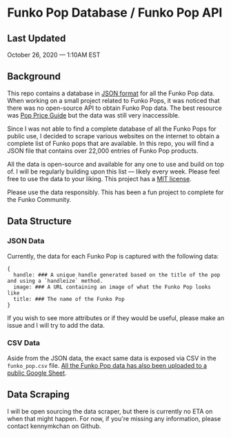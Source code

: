 # Funko Pop Database / Funko Pop API

## Last Updated

October 26, 2020 — 1:10AM EST

## Background

This repo contains a database in [JSON format](https://www.json.org/json-en.html) for all the Funko Pop data. When working on a small project related to Funko Pops, it was noticed that there was no open-source API to obtain Funko Pop data. The best resource was [Pop Price Guide](https://www.poppriceguide.com/) but the data was still very inaccessible.

Since I was not able to find a complete database of all the Funko Pops for public use, I decided to scrape various websites on the internet to obtain a complete list of Funko pops that are available. In this repo, you will find a JSON file that contains over 22,000 entries of Funko Pop products.

All the data is open-source and available for any one to use and build on top of. I will be regularly building upon this list — likely every week. Please feel free to use the data to your liking. This project has a [MIT license](https://github.com/kennymkchan/funko-pop-data/blob/master/LICENSE).

Please use the data responsibly. This has been a fun project to complete for the Funko Community.

## Data Structure

### JSON Data

Currently, the data for each Funko Pop is captured with the following data:

```
{
  handle: ### A unique handle generated based on the title of the pop and using a `handleize` method.
  image: ### A URL containing an image of what the Funko Pop looks like
  title: ### The name of the Funko Pop
}
```

If you wish to see more attributes or if they would be useful, please make an issue and I will try to add the data.

### CSV Data

Aside from the JSON data, the exact same data is exposed via CSV in the `funko_pop.csv` file. [All the Funko Pop data has also been uploaded to a public Google Sheet](https://docs.google.com/spreadsheets/d/15aSFbnueiiMAdp2szKqvLtMvpIpjGddcPkhSGS44BqU/edit?usp=sharing).

## Data Scraping

I will be open sourcing the data scraper, but there is currently no ETA on when that might happen. For now, if you're missing any information, please contact kennymkchan on Github.
